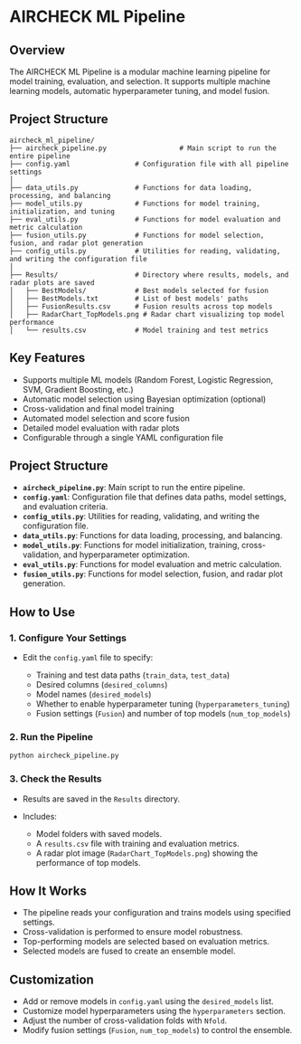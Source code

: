 # AIRCHECK ML Pipeline

## Overview

The AIRCHECK ML Pipeline is a modular machine learning pipeline for model training, evaluation, and selection. It supports multiple machine learning models, automatic hyperparameter tuning, and model fusion.


## Project Structure

```
aircheck_ml_pipeline/
├── aircheck_pipeline.py                  # Main script to run the entire pipeline
├── config.yaml                # Configuration file with all pipeline settings
│
├── data_utils.py              # Functions for data loading, processing, and balancing
├── model_utils.py             # Functions for model training, initialization, and tuning
├── eval_utils.py              # Functions for model evaluation and metric calculation
├── fusion_utils.py            # Functions for model selection, fusion, and radar plot generation
├── config_utils.py            # Utilities for reading, validating, and writing the configuration file
│
├── Results/                   # Directory where results, models, and radar plots are saved
│   ├── BestModels/            # Best models selected for fusion
│   ├── BestModels.txt         # List of best models' paths
│   ├── FusionResults.csv      # Fusion results across top models
│   ├── RadarChart_TopModels.png # Radar chart visualizing top model performance
│   └── results.csv            # Model training and test metrics
```


## Key Features

* Supports multiple ML models (Random Forest, Logistic Regression, SVM, Gradient Boosting, etc.)
* Automatic model selection using Bayesian optimization (optional)
* Cross-validation and final model training
* Automated model selection and score fusion
* Detailed model evaluation with radar plots
* Configurable through a single YAML configuration file

## Project Structure

* **`aircheck_pipeline.py`**: Main script to run the entire pipeline.
* **`config.yaml`**: Configuration file that defines data paths, model settings, and evaluation criteria.
* **`config_utils.py`**: Utilities for reading, validating, and writing the configuration file.
* **`data_utils.py`**: Functions for data loading, processing, and balancing.
* **`model_utils.py`**: Functions for model initialization, training, cross-validation, and hyperparameter optimization.
* **`eval_utils.py`**: Functions for model evaluation and metric calculation.
* **`fusion_utils.py`**: Functions for model selection, fusion, and radar plot generation.

## How to Use

### 1. Configure Your Settings

* Edit the `config.yaml` file to specify:

  * Training and test data paths (`train_data`, `test_data`)
  * Desired columns (`desired_columns`)
  * Model names (`desired_models`)
  * Whether to enable hyperparameter tuning (`hyperparameters_tuning`)
  * Fusion settings (`Fusion`) and number of top models (`num_top_models`)

### 2. Run the Pipeline

```bash
python aircheck_pipeline.py
```

### 3. Check the Results

* Results are saved in the `Results` directory.
* Includes:

  * Model folders with saved models.
  * A `results.csv` file with training and evaluation metrics.
  * A radar plot image (`RadarChart_TopModels.png`) showing the performance of top models.

## How It Works

* The pipeline reads your configuration and trains models using specified settings.
* Cross-validation is performed to ensure model robustness.
* Top-performing models are selected based on evaluation metrics.
* Selected models are fused to create an ensemble model.

## Customization

* Add or remove models in `config.yaml` using the `desired_models` list.
* Customize model hyperparameters using the `hyperparameters` section.
* Adjust the number of cross-validation folds with `Nfold`.
* Modify fusion settings (`Fusion`, `num_top_models`) to control the ensemble.

